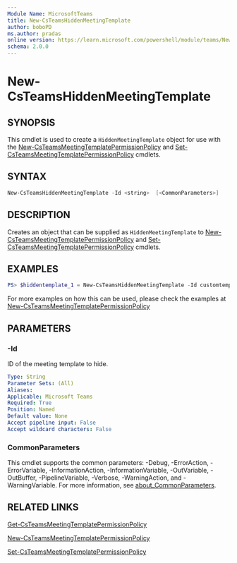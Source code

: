 ```yaml
---
Module Name: MicrosoftTeams
title: New-CsTeamsHiddenMeetingTemplate
author: boboPD
ms.author: pradas
online version: https://learn.microsoft.com/powershell/module/teams/New-CsTeamsHiddenMeetingTemplate
schema: 2.0.0
---
```


# New-CsTeamsHiddenMeetingTemplate

## SYNOPSIS

This cmdlet is used to create a `HiddenMeetingTemplate` object for use with the [New-CsTeamsMeetingTemplatePermissionPolicy](New-CsTeamsMeetingTemplatePermissionPolicy.md) and [Set-CsTeamsMeetingTemplatePermissionPolicy](Set-CsTeamsMeetingTemplatePermissionPolicy.md) cmdlets.

## SYNTAX

```powershell
New-CsTeamsHiddenMeetingTemplate -Id <string>  [<CommonParameters>]
```

## DESCRIPTION

Creates an object that can be supplied as `HiddenMeetingTemplate` to [New-CsTeamsMeetingTemplatePermissionPolicy](New-CsTeamsMeetingTemplatePermissionPolicy.md) and [Set-CsTeamsMeetingTemplatePermissionPolicy](Set-CsTeamsMeetingTemplatePermissionPolicy.md) cmdlets.

## EXAMPLES

```powershell
PS> $hiddentemplate_1 = New-CsTeamsHiddenMeetingTemplate -Id customtemplate_9ab0014a-bba4-4ad6-b816-0b42104b5056
```

For more examples on how this can be used, please check the examples at [New-CsTeamsMeetingTemplatePermissionPolicy](New-CsTeamsMeetingTemplatePermissionPolicy.md)

## PARAMETERS

### -Id

ID of the meeting template to hide.

```yaml
Type: String
Parameter Sets: (All)
Aliases:
Applicable: Microsoft Teams
Required: True
Position: Named
Default value: None
Accept pipeline input: False
Accept wildcard characters: False
```

### CommonParameters
This cmdlet supports the common parameters: -Debug, -ErrorAction, -ErrorVariable, -InformationAction, -InformationVariable, -OutVariable, -OutBuffer, -PipelineVariable, -Verbose, -WarningAction, and -WarningVariable. For more information, see [about_CommonParameters](https://go.microsoft.com/fwlink/?LinkID=113216).

## RELATED LINKS
[Get-CsTeamsMeetingTemplatePermissionPolicy](Get-CsTeamsMeetingTemplatePermissionPolicy.md)

[New-CsTeamsMeetingTemplatePermissionPolicy](New-CsTeamsMeetingTemplatePermissionPolicy.md)

[Set-CsTeamsMeetingTemplatePermissionPolicy](Set-CsTeamsMeetingTemplatePermissionPolicy.md)